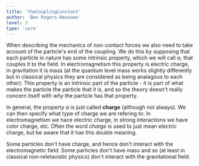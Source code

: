 ```yaml
---
title: 'theCouplingConstant'
author: 'Ben Rogers-Newsome'
level: 3
type: 'core'
---
```


When describing the mechanics of non-contact forces we also need to take account of the particle's end of the coupling. We do this by supposing that each particle in nature has some intrinsic property, which we will call $\alpha$, that couples it to the field. In electromagnetism this property is electric charge, in gravitation it is mass (at the quantum level mass works slightly differently but in classical physics they are considered as being analagous to each other). This property is an intrinsic part of the particle - it is part of what makes the particle the particle that it is, and so the theory doesn't really concern itself with *why* the particle has that property.

In general, the property $\alpha$ is just called **charge** (although not always). We can then specify what type of charge we are refering to: In electromagnetism we hace electric charge, in strong interactions we have color charge, etc. Often the word *charge* is used to just mean electric charge, but be aware that it has this double meaning.

Some particles don't have charge, and hence don't interact with the electromagnetic field. Some particles don't have mass and so (at least in classical non-reletavistic physics) don't interact with the gravitational field.
